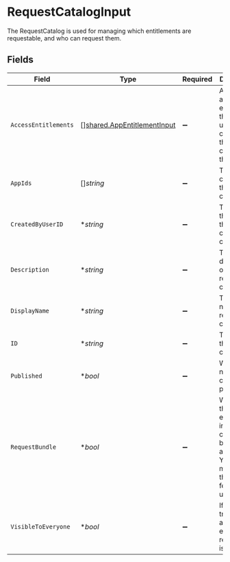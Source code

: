 # RequestCatalogInput

The RequestCatalog is used for managing which entitlements are requestable, and who can request them.


## Fields

| Field                                                                                                                       | Type                                                                                                                        | Required                                                                                                                    | Description                                                                                                                 |
| --------------------------------------------------------------------------------------------------------------------------- | --------------------------------------------------------------------------------------------------------------------------- | --------------------------------------------------------------------------------------------------------------------------- | --------------------------------------------------------------------------------------------------------------------------- |
| `AccessEntitlements`                                                                                                        | [][shared.AppEntitlementInput](../../../pkg/models/shared/appentitlementinput.md)                                           | :heavy_minus_sign:                                                                                                          | An array of app entitlements that, if the user has, can view the contents of this catalog.                                  |
| `AppIds`                                                                                                                    | []*string*                                                                                                                  | :heavy_minus_sign:                                                                                                          | The Apps contained in this request catalog.                                                                                 |
| `CreatedByUserID`                                                                                                           | **string*                                                                                                                   | :heavy_minus_sign:                                                                                                          | The id of the user this request catalog was created by.                                                                     |
| `Description`                                                                                                               | **string*                                                                                                                   | :heavy_minus_sign:                                                                                                          | The description of the request catalog.                                                                                     |
| `DisplayName`                                                                                                               | **string*                                                                                                                   | :heavy_minus_sign:                                                                                                          | The display name of the request catalog.                                                                                    |
| `ID`                                                                                                                        | **string*                                                                                                                   | :heavy_minus_sign:                                                                                                          | The id of the request catalog.                                                                                              |
| `Published`                                                                                                                 | **bool*                                                                                                                     | :heavy_minus_sign:                                                                                                          | Whether or not this catalog is published.                                                                                   |
| `RequestBundle`                                                                                                             | **bool*                                                                                                                     | :heavy_minus_sign:                                                                                                          | Whether all the entitlements in the catalog can be requests at once. Your tenant must have the bundles feature to use this. |
| `VisibleToEveryone`                                                                                                         | **bool*                                                                                                                     | :heavy_minus_sign:                                                                                                          | If this is true, the access entitlement requirement is ignored.                                                             |